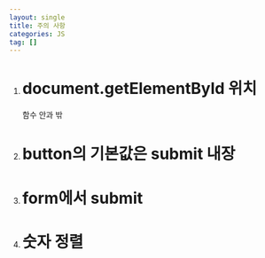 ```yaml
---
layout: single
title: 주의 사항
categories: JS
tag: []
---
```

 
1. # document.getElementById 위치
   함수 안과 밖

1. # button의 기본값은 submit 내장

1. # form에서 submit

1. # 숫자 정렬
   